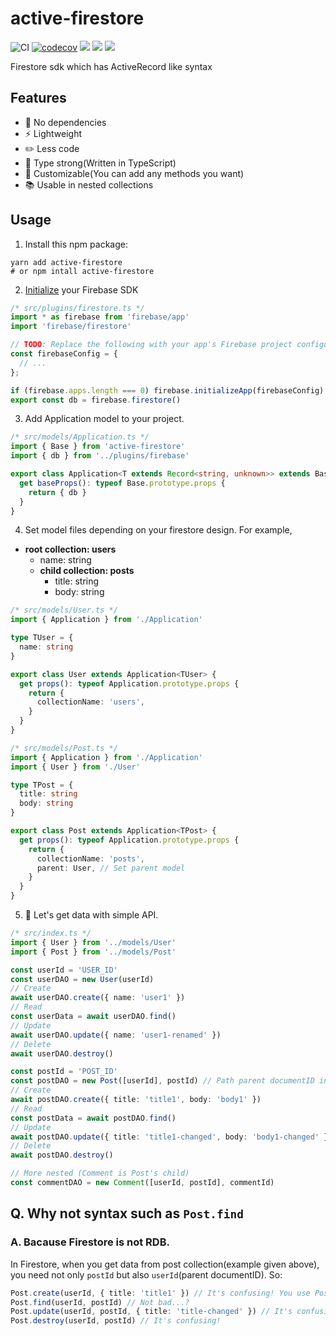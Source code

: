 # active-firestore
![CI](https://github.com/KoichiKiyokawa/active-firestore/workflows/CI/badge.svg?branch=master)
[![codecov](https://codecov.io/gh/KoichiKiyokawa/active-firestore/branch/master/graph/badge.svg?token=EVDB1JVVHJ)](undefined)
![](https://badgen.net/npm/v/active-firestore)
![](https://badgen.net/bundlephobia/minzip/active-firestore)
![](https://badgen.net/npm/dt/active-firestore)

Firestore sdk which has ActiveRecord like syntax

## Features
- 🚀 No dependencies
- ⚡️ Lightweight
- ✏️ Less code
- 💪 Type strong(Written in TypeScript)
- 🔧 Customizable(You can add any methods you want)
- 📚 Usable in nested collections

## Usage
1. Install this npm package:
```shell
yarn add active-firestore
# or npm intall active-firestore
```
2. [Initialize](https://firebase.google.com/docs/web/setup#add-sdks-initialize) your Firebase SDK
```ts
/* src/plugins/firestore.ts */
import * as firebase from 'firebase/app'
import 'firebase/firestore'

// TODO: Replace the following with your app's Firebase project configuration
const firebaseConfig = {
  // ...
};

if (firebase.apps.length === 0) firebase.initializeApp(firebaseConfig)
export const db = firebase.firestore() 
```
3. Add Application model to your project.
```ts
/* src/models/Application.ts */
import { Base } from 'active-firestore'
import { db } from '../plugins/firebase'

export class Application<T extends Record<string, unknown>> extends Base<T> {
  get baseProps(): typeof Base.prototype.props {
    return { db }
  }
}
```
4. Set model files depending on your firestore design.
For example,
- **root collection: users**
  - name: string
  - **child collection: posts**
    - title: string
    - body: string

```ts
/* src/models/User.ts */
import { Application } from './Application'

type TUser = {
  name: string
}

export class User extends Application<TUser> {
  get props(): typeof Application.prototype.props {
    return {
      collectionName: 'users',
    }
  }
}
```

```ts
/* src/models/Post.ts */
import { Application } from './Application'
import { User } from './User'

type TPost = {
  title: string
  body: string
}

export class Post extends Application<TPost> {
  get props(): typeof Application.prototype.props {
    return {
      collectionName: 'posts',
      parent: User, // Set parent model
    }
  }
}
```

5. 🎉 Let's get data with simple API.
```ts
/* src/index.ts */
import { User } from '../models/User'
import { Post } from '../models/Post'

const userId = 'USER_ID'
const userDAO = new User(userId)
// Create
await userDAO.create({ name: 'user1' })
// Read
const userData = await userDAO.find()
// Update
await userDAO.update({ name: 'user1-renamed' })
// Delete
await userDAO.destroy()

const postId = 'POST_ID'
const postDAO = new Post([userId], postId) // Path parent documentID in array
// Create
await postDAO.create({ title: 'title1', body: 'body1' })
// Read
const postData = await postDAO.find()
// Update
await postDAO.update({ title: 'title1-changed', body: 'body1-changed' })
// Delete
await postDAO.destroy()

// More nested (Comment is Post's child)
const commentDAO = new Comment([userId, postId], commentId)
```

## Q. Why not syntax such as `Post.find`
### A. Bacause Firestore is not RDB.
In Firestore, when you get data from post collection(example given above), you need not only `postId` but also `userId`(parent documentID). So:
```ts
Post.create(userId, { title: 'title1' }) // It's confusing! You use Post but API require `userId`
Post.find(userId, postId) // Not bad...?
Post.update(userId, postId, { title: 'title-changed' }) // It's confusing!
Post.destroy(userId, postId) // It's confusing!
```
